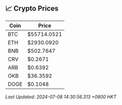 ## 📈 Crypto Prices

| Coin | Price |
| ---- | ----- |
| BTC | $55714.0521 |
| ETH | $2930.0920 |
| BNB | $502.7647 |
| CRV | $0.2671 |
| ARB | $0.6392 |
| OKB | $36.3592 |
| DOGE | $0.1048 |

_Last Updated: 2024-07-08 14:30:56.313 +0800 HKT_